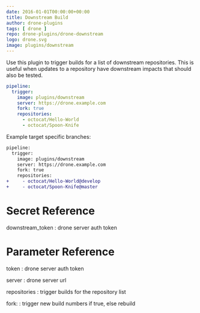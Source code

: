 ```yaml
---
date: 2016-01-01T00:00:00+00:00
title: Downstream Build
author: drone-plugins
tags: [ drone ]
repo: drone-plugins/drone-downstream
logo: drone.svg
image: plugins/downstream
---
```


Use this plugin to trigger builds for a list of downstream repositories. This
is useful when updates to a repository have downstream impacts that should also
be tested.

```yaml
pipeline:
  trigger:
    image: plugins/downstream
    server: https://drone.example.com
    fork: true
    repositories:
      - octocat/Hello-World
      - octocat/Spoon-Knife
```

Example target specific branches:

```diff
pipeline:
  trigger:
    image: plugins/downstream
    server: https://drone.example.com
    fork: true
    repositories:
+     - octocat/Hello-World@develop
+     - octocat/Spoon-Knife@master
```

# Secret Reference

downstream_token
: drone server auth token

# Parameter Reference

token
: drone server auth token

server
: drone server url

repositories
: trigger builds for the repository list

fork:
: trigger new build numbers if true, else rebuild
